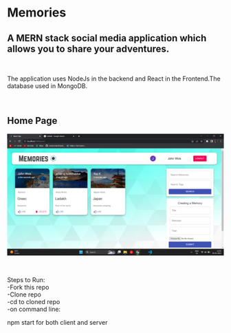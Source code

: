 # Memories
## A MERN stack social media application which allows you to share your adventures.

<br />

The application uses NodeJs in the backend and React in the Frontend.The database used in MongoDB.

<br />

## Home Page
![Alt text](https://github.com/Amk99/Memories/blob/main/client/src/images/Screenshot%20(53).png?raw=true "Optional Title")

<br />

Steps to Run:<br />
-Fork this repo<br />
-Clone repo<br />
-cd to cloned repo<br />
-on command line:<br />

npm start for both client and server
